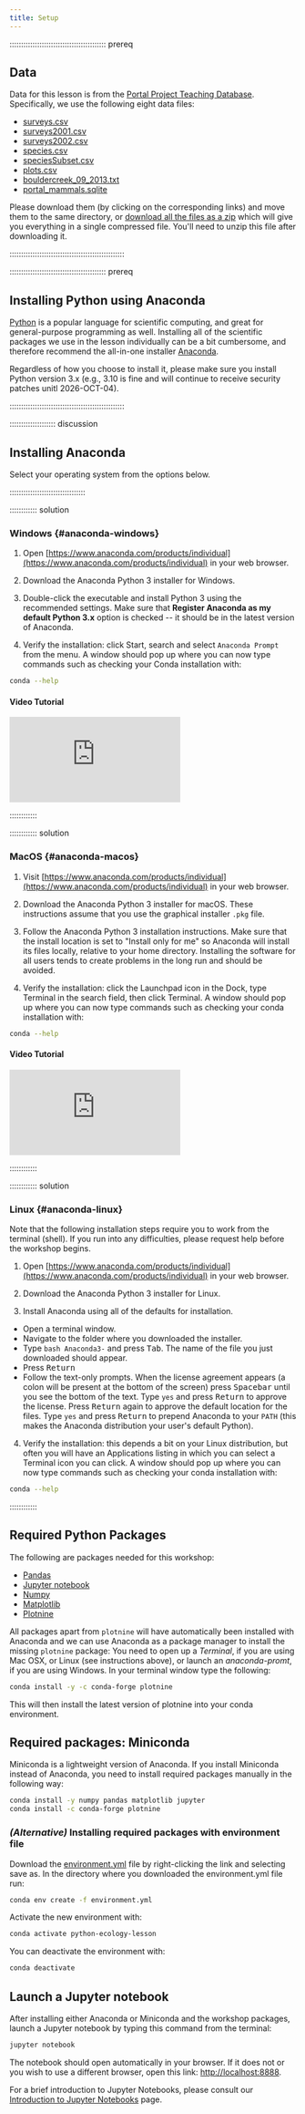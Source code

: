 ```yaml
---
title: Setup
---
```


::::::::::::::::::::::::::::::::::::::::::  prereq

## Data

Data for this lesson is from the
[Portal Project Teaching Database](https://figshare.com/articles/Portal_Project_Teaching_Database/1314459).
Specifically, we use the following eight data files:

- [surveys.csv](https://ndownloader.figshare.com/files/10717177)
- [surveys2001.csv](data/yearly_files/surveys2001.csv)
- [surveys2002.csv](data/yearly_files/surveys2002.csv)
- [species.csv](https://ndownloader.figshare.com/files/3299483)
- [speciesSubset.csv](data/speciesSubset.csv)
- [plots.csv](https://ndownloader.figshare.com/files/3299474)
- [bouldercreek\_09\_2013.txt](data/bouldercreek_09_2013.txt)
- [portal\_mammals.sqlite](https://ndownloader.figshare.com/files/11188550)

Please download them (by clicking on the corresponding links) and move them to the same directory, or
[download all the files as a zip](data/portal-teachingdb-master.zip)
which will give you everything in a single compressed file. You'll need to unzip
this file after downloading it.


::::::::::::::::::::::::::::::::::::::::::::::::::

::::::::::::::::::::::::::::::::::::::::::  prereq

## Installing Python using Anaconda

[Python][python] is a popular language for scientific computing, and great for
general-purpose programming as well. Installing all of the scientific packages we use in the lesson
individually can be a bit cumbersome, and therefore recommend the all-in-one
installer [Anaconda][anaconda].

Regardless of how you choose to install it, please make sure you install Python
version 3.x (e.g., 3.10 is fine and will continue to receive security patches unitl 2026-OCT-04).


::::::::::::::::::::::::::::::::::::::::::::::::::

:::::::::::::::::::: discussion

## Installing Anaconda

Select your operating system from the options below.

:::::::::::::::::::::::::::::::::

:::::::::::: solution

### Windows {#anaconda-windows}

1. Open [https://www.anaconda.com/products/individual](https://www.anaconda.com/products/individual) in your web browser.

2. Download the Anaconda Python 3 installer for Windows.

3. Double-click the executable and install Python 3 using the recommended settings.
  Make sure that **Register Anaconda as my default Python 3.x** option is checked --
  it should be in the latest version of Anaconda.

4. Verify the installation:
  click Start, search and select `Anaconda Prompt` from the menu.
  A window should pop up where you can now type commands
  such as checking your Conda installation with:
  
  ```bash
  conda --help
  ```

#### Video Tutorial

<div class="yt-wrapper2">

<div class="yt-wrapper">

<iframe type="text/html" frameborder="0" allow="accelerometer; autoplay; encrypted-media; gyroscope; picture-in-picture" src="https://www.youtube-nocookie.com/embed/xxQ0mzZ8UvA?modestbranding=1&playsinline=1&iv_load_policy=3&rel=0" class="yt-frame" allowfullscreen></iframe>

</div>

</div>

::::::::::::

:::::::::::: solution

### MacOS {#anaconda-macos}

1. Visit [https://www.anaconda.com/products/individual](https://www.anaconda.com/products/individual) in your web browser.

2. Download the Anaconda Python 3 installer for macOS.
  These instructions assume that you use the graphical installer `.pkg` file.

3. Follow the Anaconda Python 3 installation instructions.
  Make sure that the install location is set to "Install only for me"
  so Anaconda will install its files locally, relative to your home directory.
  Installing the software for all users tends to create problems in the long run
  and should be avoided.

4. Verify the installation:
  click the Launchpad icon in the Dock, type Terminal in the search field, then click Terminal.
  A window should pop up where you can now type commands
  such as checking your conda installation with:
  
  ```bash
  conda --help
  ```

#### Video Tutorial

<div class="yt-wrapper2">

<div class="yt-wrapper">

<iframe type="text/html" frameborder="0" allow="accelerometer; autoplay; encrypted-media; gyroscope; picture-in-picture" src="https://www.youtube-nocookie.com/embed/TcSAln46u9U?modestbranding=1&playsinline=1&iv_load_policy=3&rel=0" class="yt-frame" allowfullscreen></iframe>

</div>

</div>

::::::::::::

:::::::::::: solution

### Linux {#anaconda-linux}

Note that the following installation steps require you to work from the terminal (shell).
If you run into any difficulties, please request help before the workshop begins.

1. Open [https://www.anaconda.com/products/individual](https://www.anaconda.com/products/individual) in your web browser.

2. Download the Anaconda Python 3 installer for Linux.

3. Install Anaconda using all of the defaults for installation.
  
  - Open a terminal window.
  - Navigate to the folder where you downloaded the installer.
  - Type `bash Anaconda3-` and press <kbd>Tab</kbd>.
    The name of the file you just downloaded should appear.
  - Press <kbd>Return</kbd>
  - Follow the text-only prompts.  When the license agreement appears (a colon
    will be present at the bottom of the screen) press <kbd>Spacebar</kbd> until you see the
    bottom of the text. Type `yes` and press <kbd>Return</kbd> to approve the license. Press
    <kbd>Return</kbd> again to approve the default location for the files. Type `yes` and
    press <kbd>Return</kbd> to prepend Anaconda to your `PATH` (this makes the Anaconda
    distribution your user's default Python).

4. Verify the installation:
  this depends a bit on your Linux distribution, but often you will have an Applications listing
  in which you can select a Terminal icon you can click. A window should pop up where you can now
  type commands such as checking your conda installation with:
  
  ```bash
  conda --help
  ```

::::::::::::

## Required Python Packages

The following are packages needed for this workshop:

- [Pandas](https://pandas.pydata.org/)
- [Jupyter notebook][jupyter]
- [Numpy](https://numpy.org/)
- [Matplotlib](https://matplotlib.org/)
- [Plotnine](https://plotnine.readthedocs.io/en/stable/)

All packages apart from `plotnine` will have automatically been installed with Anaconda
and we can use Anaconda as a package manager to install the missing `plotnine` package:
You need to open up a *Terminal*, if you are using Mac OSX, or Linux (see instructions above),
or launch an *anaconda-promt*, if you are using Windows. In your terminal window type the following:

```bash
conda install -y -c conda-forge plotnine
```

This will then install the latest version of plotnine into your conda environment.

## Required packages: Miniconda

Miniconda is a lightweight version of Anaconda. If you install Miniconda instead of Anaconda,
you need to install required packages manually in the following way:

```bash
conda install -y numpy pandas matplotlib jupyter
conda install -c conda-forge plotnine
```

### *(Alternative)* Installing required packages with environment file

Download the
[environment.yml](../episodes/files/environment.yml)
file by right-clicking the link and selecting save as.
In the directory where you downloaded the environment.yml file run:

```bash
conda env create -f environment.yml
```

Activate the new environment with:

```bash
conda activate python-ecology-lesson
```

You can deactivate the environment with:

```bash
conda deactivate
```

## Launch a Jupyter notebook

After installing either Anaconda or Miniconda and the workshop packages,
launch a Jupyter notebook by typing this command from the terminal:

```bash
jupyter notebook
```

The notebook should open automatically in your browser. If it does not or you
wish to use a different browser, open this link: [http://localhost:8888](https://localhost:8888).

For a brief introduction to Jupyter Notebooks, please consult our
[Introduction to Jupyter Notebooks](jupyter_notebooks.md) page.

[python]: https://www.python.org/
[anaconda]: https://www.anaconda.com/
[jupyter]: https://jupyter.org/



